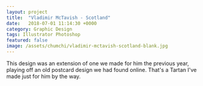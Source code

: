 ```yaml
---
layout: project
title:  "Vladimir McTavish - Scotland"
date:   2018-07-01 11:14:30 +0000
category: Graphic Design
tags: Illustrator Photoshop
featured: false
image: /assets/chumchi/vladimir-mctavish-scotland-blank.jpg
---
```

This design was an extension of one we made for him the previous year, playing off an old postcard design we had found online. That's a Tartan I've made just for him by the way.
